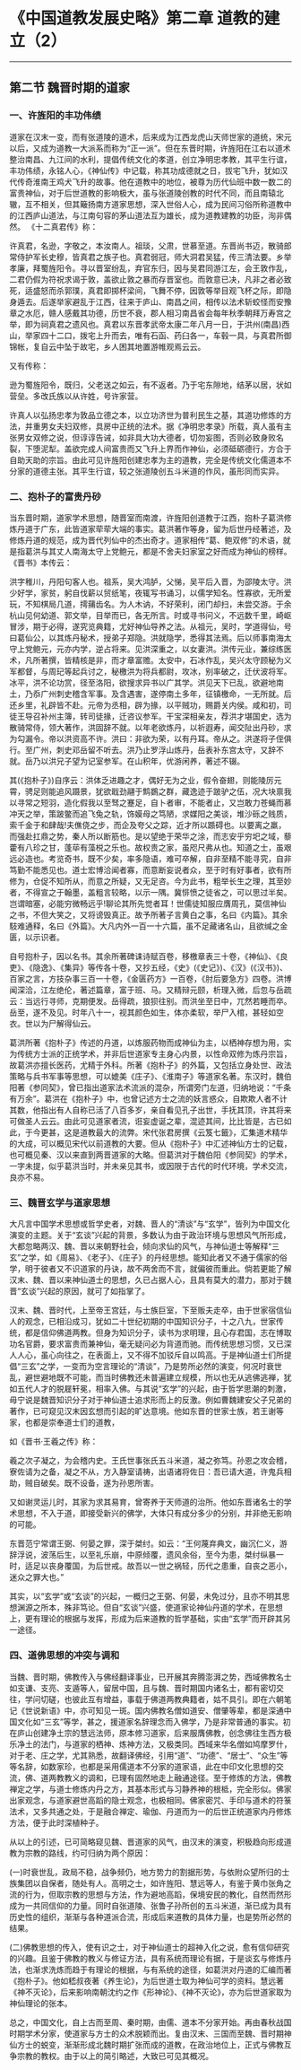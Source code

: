 # 《中国道教发展史略》第二章 道教的建立（2）

------

## 第二节 魏晋时期的道家



### 一、许旌阳的丰功伟绩

道家在汉末一变，而有张道陵的道术，后来成为江西龙虎山天师世家的道统，宋元以后，又成为道教一大派系而称为“正一派”。但在东晋时期，许旌阳在江右以道术整治南昌、九江间的水利，提倡传统文化的孝道，创立净明忠孝教，其平生行谊，丰功伟绩，永铭人心，《神仙传》中记载，称其功成德就之日，拔宅飞升，犹如汉代传奇淮南王鸡犬飞升的故事。他在道教中的地位，被尊为历代仙班中数一数二的富贵神仙，对于后世道教的影响极大，虽与张道陵创教的时代不同，而且南辕北辙，互不相关，但其簸扬南方道家思想，深入世俗人心，成为民间习俗所称道教中的江西庐山道法，与江南句容的茅山道法互为雄长，成为道教建教的功臣，洵非偶然。 《十二真君传》称：

许真君，名逊，字敬之，本汝南人。祖琰，父肃，世慕至道。东晋尚书迈，散骑郎常侍护军长史穆，皆真君之族子也。真君弱冠，师大洞君吴猛，传三清法要。乡举孝廉，拜蜀旌阳令。寻以晋室纷乱，弃官东归，因与吴君同游江左，会王敦作乱，二君仍假为符祝求谒于敦，盖欲止敦之暴而存晋室也。而敦意已决，凡非之者必致死，适盛怒而杀郭璞，真君即掷杯梁间，飞舞不停，因敦等举目观飞杯之际，即隐身遁去。后遂举家避乱于江西，往来于庐山、南昌之间，相传以法术斩蛟怪而安豫章之水厄，赣人感戴其功德，历世不衰，郡人相习南昌省会每年秋季朝拜万寿宫之举，即为祠真君之遗风也。真君以东晋孝武帝太康二年八月一日，于洪州(南昌)西山，举家四十二口，拨宅上升而去，唯有石函、药臼各一，车毂一具，与真君所御锦帐，复自云中坠于故宅，乡人困其地置游帷观焉云云。

又有传称：

逊为蜀旌阳令，既归，父老送之如云，有不返者。乃于宅东隙地，结茅以居，状如营垒。多改氏族以从许姓，号许家营。

许真人以弘扬忠孝为敦品立德之本，以立功济世为普利民生之基，其道功修炼的方法，并重男女夫妇双修，具房中正统的法术。据《净明忠孝录》所载，真人虽有主张男女双修之说，但谆谆告诫，如非具大功大德者，切勿妄图，否则必致身败名裂，下堕泥犁。盖欲完成人间富贵而又飞升上界而作神仙，必须砥砺德行，方合于自助天助的宗旨。由此可见许旌阳创建忠孝为主的道教，完全是传统文化儒道本不分家的道德主张。其平生行谊，较之张道陵创五斗米道的作风，虽形同而实异。

### 二、抱朴子的富贵丹砂

当东晋时期，道家学术思想，随晋室而南渡，许旌阳创道教于江西，抱朴子葛洪修炼丹道于广东，此皆道家荦荦大端的事实。葛洪著作等身，留为后世丹经著述，及修炼丹道的规范，成为晋代列仙中的杰出奇才。道家相传“葛、鲍双修”的术语，就是指葛洪与其丈人南海太守上党鲍元，都是不舍夫妇家室之好而成为神仙的榜样。 《晋书》本传云：

洪字稚川，丹阳句客人也。祖系，吴大鸿胪，父悌，吴平后入晋，为邵陵太守。洪少好学，家贫，躬自伐薪以贸纸笔，夜辄写书诵习，以儒学知名。性寡欲，无所爱玩，不知棋局几道，摴蒱齿名。为人木讷，不好荣利，闭门却扫，未尝交游。于余杭山见何幼道、郭文举，目举而已，各无所言。时或寻书问义，不远数千里，崎岖冒涉，期于必得，遂究览典籍，尤好神仙导养之法。从祖元，吴时，学道得仙，号曰葛仙公，以其炼丹秘术，授弟子郑隐。洪就隐学，悉得其法焉。后以师事南海太守上党鲍元，元亦内学，逆占将来。见洪深重之，以女妻洪。洪传元业，兼综练医术，凡所著撰，皆精核是非，而才章富赡。太安中，石冰作乱，吴兴太守顾秘为义军都督，与周玘等起兵讨之，秘檄洪为将兵都尉，攻冰，别率破之，迁伏波将军。冰平，洪不论功赏，径至洛阳，欲搜求异书以广其学。洪见天下已乱，欲避地南土，乃忝广州刺史稽含军事。及含遇害，遂停南土多年，征镇檄命，一无所就。后还乡里，礼辟皆不赴。元帝为丞相，辟为掾，以平贼功，赐爵关内侯。咸和初，司徒王导召补州主簿，转司徒掾，迁咨议参军。干宝深相亲友，荐洪才堪国史，选为散骑常侍，领大著作，洪固辞不就。以年老欲炼丹，以祈遐寿，闻交阯出丹砂，求为勾漏令。帝以洪资高不许。洪曰：非欲为荣，以有丹耳。帝从之。洪遂将子侄俱行。至广州，刺史邓岳留不听去。洪乃止罗浮山炼丹，岳表补东宫太守，又辞不就。岳乃以洪兄子望为记室参军。在山积年，优游闲养，著述不辍。

其(《抱朴子》)自序云：洪体乏进趣之才，偶好无为之业，假令奋翅，则能陵厉元霄，骋足则能追风蹑景，犹欲戢劲翮于鹪鷃之群，藏逸迹于跛驴之伍，况大块禀我以寻常之短羽，造化假我以至驽之蹇足，自卜者审，不能者止，又岂敢力苍蝇而慕冲天之举，策跛鳖而追飞兔之轨，饰嫫母之笃陋，求媒阳之美谈，堆沙砾之贱质，索千金于和肆哉!夫僬侥之步，而企及夸父之踪，近才所以踬碍也。以要离之羸，而强赴扛鼎之势，秦人所以断筋也。是以望绝于荣华之涂，而志安乎穷圯之域，藜藿有八珍之甘，蓬荜有藻棁之乐也。故权贵之家，虽咫尺弗从也。知道之士，虽艰远必造也。考览奇书，既不少矣，率多隐语，难可卒解，自非至精不能寻究，自非笃勤不能悉见也。道士宏博洽闻者寡，而意断妄说者众，至于时有好事者，欲有所修为，仓促不知所从，而意之所疑，又无足咨。今为此书，粗举长生之理，其至妙者，不得宣之于翰墨，盖粗言较略，以示一隅。冀悱愤之徒省之，可以思过半矣。岂谓暗塞，必能穷微畅远乎!聊论其所先觉者耳！世儒徒知服应膺周孔，莫信神仙之书，不但大笑之，又将谤毁真正。故予所著子言黄白之事，名曰《内篇》。其余馶难通释，名曰《外篇》。大凡内外一百一十六篇，虽不足藏诸名山，且欲缄之金匮，以示识者。

自号抱朴子，因以名书。其余所著碑诔诗赋百卷，移檄章表三十卷，《神仙》、《良吏》、《隐逸》、《集异》等传各十卷，又抄五经，《史》(《史记》)、《汉》(《汉书》)、百家之言，方技杂事三百一十卷，《金匮药方》一百卷，《肘后要急方》四卷。洪博闻深洽，江左绝伦，著述篇章，富于班、马。又精辩元颐，析理入微，后忽与岳疏云：当远行寻师，克期便发。岳得疏，狼狈往别。而洪坐至日中，兀然若睡而卒。岳至，遂不及见。时年八十一，视其颜色如生，体亦柔软，举尸入棺，甚轻如空衣。世以为尸解得仙云。

葛洪所著《抱朴子》传述的丹道，以炼服药物而成神仙为主，以栖神存想为用，实为传统方士派的正统学术，并非后世道家专主身心内景，以性命双修为炼丹宗旨，故葛洪亦擅长医药，尤精于外科。所著《抱朴子》的外篇，又包括立身处世、政法策略与兵书军事等思想，可以媲美《庄子》、《淮南子》等道家名著。东汉时，魏伯阳著《参同契》，曾已指出道家法术流派的混杂，所谓旁门左道，归纳地说：“千条有万余”。葛洪在《抱朴子》中，也曾记述方士之流的妖言惑众，自欺欺人者不计其数，他指出有人自称已活了八百多岁，亲自看见孔子出世，手抚其顶，许其将来可做圣人云云。由此可见道家者流，诳妄虚诞之辈，混迹其间，比比皆是，古已如此，于今更甚，这是道教最大的流弊。宋代张君房撰《云笈七籤》，汇集道术精华的大成，可以概见宋代以前道教的大要。但从《抱朴子》中汇述神仙方士的记载，也可概见秦、汉以来直到两晋道家的大略。但葛洪对于魏伯阳《参同契》的学术，一字未提，似乎葛洪当时，并未亲见其书，或因限于古代的时代环境，学术交流，良亦不易。

### 三、魏晋玄学与道家思想

大凡言中国学术思想或哲学史者，对魏、晋人的“清谈”与“玄学”，皆列为中国文化演变的主题。关于“玄谈”兴起的背景，多数认为由于政治环境与思想风气所形成，大都忽略两汉、魏、晋以来朝野社会，倾向求仙的风气，与神仙道士等解释“三玄”之学，如《周易》、《老子》、《庄子》的丹经思想。能知此者又不通于儒家的俗学，明于彼者又不识道家的丹诀，故不两舍而不言，就偏彼而重此。倘若更能了解汉末、魏、晋以来神仙道士的思想，久已占据人心，且具有莫大的潜力，那对于魏晋“玄谈”兴起的原因，就可了如指掌了。

汉末、魏、晋时代，上至帝王宫廷，与士族巨室，下至贩夫走卒，由于世家宿信仙人的观念，已相沿成习，犹如二十世纪初期的中国知识分子，十之八九，世家传统，都是信仰佛道两教。但身为知识分子，读书为求明理，且心存君国，志在博取功名官爵，要求富贵而兼神仙，毫无疑问必为背道而驰。而传统思想习惯，又已深人人心，虽心向往之，在表面上，又不得不加驳斥自以鸣高。于是神仙道士们所提倡“三玄”之学，一变而为空言理论的“清谈”，乃是势所必然的演变，何况时衰世乱，避世避地既不可能，而当时佛教还未普遍建立规模，所以也无从逃佛逃禅，犹如五代人才的脱屣轩冕，相率入佛。与其说“玄学”的兴起，由于哲学思潮的刺激，毋宁说是魏晋知识分子对于神仙道士追求形而上的反激。例如曹魏建安父子兄弟的著作，已可窥见汉末因玄想而引起的旷达意境。他如东晋的世家士族，若王谢等家，也都是崇奉道士们的道教，

如《晋书·王羲之传》称：

羲之次子凝之，为会稽内史。王氏世事张氏五斗米道，凝之弥笃。孙恩之攻会稽，寮佐请为之备，凝之不从，方入静室请祷，出语诸将佐日：吾已请大道，许鬼兵相助，贼自破矣。既不设备，遂为孙恩所害。

又如谢灵运儿时，其家为求其易育，曾寄养于天师道的治所。他如东晋诸名士的学术思想，不入于道，即接受新兴的佛学，大体只有成分多少的分别，并非绝无影响的可能。

东晋范宁常谓王弼、何晏之罪，深于桀纣。如云：“王何蔑弃典文，幽沉仁义，游辞浮说，波荡后生，以至礼乐崩，中原倾覆，遗风余俗，至今为患，桀纣纵暴一时，适足以丧身覆国，为后世戒。故吾以一世之祸轻，历代之患重，自丧之恶小，迷众之罪大也。”

其实，以“玄学”或“玄谈”的兴起，一概归之王弼、何晏，未免过分，且亦不明其思想渊源之所本，殊非笃论。但自“玄谈”兴盛，使道家论神仙丹道的学术，在思想上，更有理论的根据与发挥，形成为后来道教的哲学基础，实由“玄学”而开辟其另一途径。

### 四、道佛思想的冲突与调和

当魏、晋时期，佛教传入与佛经翻译事业，已开展其奔腾澎湃之势，西域佛教名士如支谦、支亮、支遁等人，留居中国，且与魏、晋时期国内诸名士，都有密切交往，学问切磋，也彼此互有增益，事载于佛道两教典籍者，姑不具引。即在六朝笔记《世说新语》中，亦可知见一斑。国内佛教名僧如道安、僧肇等辈，都是深通中国文化如“三玄”等学，甚之，援道家名辞理念而入佛学，乃是非常普通的事实。初在庐山创建净土宗的慧远法师，原本修习道家，后来服膺佛教，创念佛往生西方极乐净土的法门，与道家的栖神、炼神方法，又极类同。西域来华名僧如鸠摩罗什，对于老、庄之学，尤其熟悉，故翻译佛经，引用“道”、“功德”、“居士”、“众生”等等名辞，如数家珍，也都是采用儒道本不分家的道家语，此在中印文化思想的交流，佛、道两教教义的调和，已理有固然地走上融通途径。至于修炼的方法，佛教禅定之学，与道士修炼内丹之方，其基本形式与习静养神的根柢，完全形似。佛家出家观念，与道家避世高蹈的隐士观念，也极相同。佛家密咒、手印与道术的符箓法术，又多共通之处，于是融合禅定、瑜伽、丹道而为一的后世正统道家内丹修炼方法，便于此时深植种子。

从以上的引述，已可简略窥见魏、晋道家的风气，由汉末的演变，积极趋向形成道教为宗教的路线，约可归纳为两个原因：

(一)时衰世乱，政局不稳，战争频仍，地方势力的割据形势，与依附众望所归的士族集团以自保者，随处有人。高明之士，如许旌阳、慧远等人，有鉴于黄巾张角之流的行为，但取宗教的思想与方法，作为避地高蹈，保境安民的教化，自然而然形成为一共同信仰的力量。同时自张道陵、张鲁子孙所创的五斗米道，渐已成为具有历史性的组织，渐渐与各种道派合流，形成后来道教的具体力量，也是势所必然的结果。

(二)佛教思想的传入，使有识之士，对于神仙道士的超神入化之说，愈有信仰研究的兴趣。且鉴于佛教的教义与修证方法，具有系统而理论有据，于是谈玄与修炼丹法，也渐求洗炼而趋于有理论的根据，与有系统的途径，如葛洪对丹道的汇编而著《抱朴子》。他如嵇叔夜著《养生论》，为后世道士取为神仙可学的资料。慧远著《神不灭论》，后来影响南朝沈约之作《形神论》、《神不灭论》，亦为后世道家取为神仙理论的张本。

总之，中国文化，自上古而至周、秦时期，由儒、道本不分家开始。再由春秋战国时期学术分家，使道家与方士的众术脱颖而出。复由汉末、三国而至魏、晋时期神仙方士的蜕变，渐渐形成北魏时期扩张而成的道教，在政治地位上，正式与佛教互争宗教的教权。由于以上的简引略述，大致已可见其概况。

